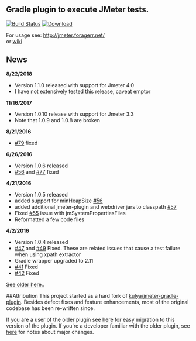 ## Gradle plugin to execute JMeter tests.  
[![Build Status](https://travis-ci.org/jmeter-gradle-plugin/jmeter-gradle-plugin.svg?branch=master)](https://travis-ci.org/jmeter-gradle-plugin/jmeter-gradle-plugin) [ ![Download](https://api.bintray.com/packages/jmeter-gradle-plugin/jmeter/jmeter-gradle-plugin/images/download.svg) ](https://bintray.com/jmeter-gradle-plugin/jmeter/jmeter-gradle-plugin/_latestVersion)

For usage see: http://jmeter.foragerr.net/  
or [wiki](https://github.com/jmeter-gradle-plugin/jmeter-gradle-plugin/wiki/Getting-Started)

## News
**8/22/2018**
* Version 1.1.0 released with support for Jmeter 4.0
* I have not extensively tested this release, caveat emptor

**11/16/2017**
* Version 1.0.10 release with support for Jmeter 3.3
* Note that 1.0.9 and 1.0.8 are broken

**8/21/2016**
* [#79](https://github.com/jmeter-gradle-plugin/jmeter-gradle-plugin/issues/79) fixed

**6/26/2016**
* Version 1.0.6 released
* [#56](https://github.com/jmeter-gradle-plugin/jmeter-gradle-plugin/issues/56) and [#77](https://github.com/jmeter-gradle-plugin/jmeter-gradle-plugin/issues/77) fixed

**4/21/2016**
* Version 1.0.5 released
* added support for minHeapSize [#56](https://github.com/jmeter-gradle-plugin/jmeter-gradle-plugin/issues/56)
* added additional jmeter-plugin and webdriver jars to classpath [#57](https://github.com/jmeter-gradle-plugin/jmeter-gradle-plugin/issues/57)
* Fixed [#55](https://github.com/jmeter-gradle-plugin/jmeter-gradle-plugin/issues/55) issue with jmSystemPropertiesFiles
* Reformatted a few code files

**4/2/2016**
* Version 1.0.4 released
* [#47](https://github.com/jmeter-gradle-plugin/jmeter-gradle-plugin/issues/47) and [#49](https://github.com/jmeter-gradle-plugin/jmeter-gradle-plugin/issues/49) Fixed. These are related issues that cause a test failure when using xpath extractor
* Gradle wrapper upgraded to 2.11
* [#41](https://github.com/jmeter-gradle-plugin/jmeter-gradle-plugin/issues/41) Fixed
* [#42](https://github.com/jmeter-gradle-plugin/jmeter-gradle-plugin/issues/42) Fixed

[See older here..](https://github.com/jmeter-gradle-plugin/jmeter-gradle-plugin/wiki/Release-Notes)

##Attribution
This project started as a hard fork of [kulya/jmeter-gradle-plugin](https://github.com/kulya/jmeter-gradle-plugin). Besides defect fixes and feature enhancements, most of the original codebase has been re-written since. 

If you are a user of the older plugin see [here]() for easy migration to this version of the plugin. If you're a developer familiar with the older plugin, see [here]() for notes about major changes.
